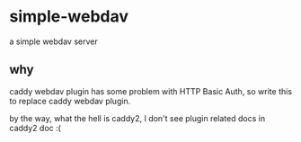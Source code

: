 # simple-webdav

a simple webdav server

## why

caddy webdav plugin has some problem with HTTP Basic Auth, so write this to replace caddy webdav plugin.

by the way, what the hell is caddy2, I don't see plugin related docs in caddy2 doc :(